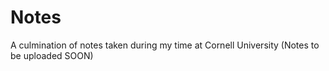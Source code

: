 # Notes
A culmination of notes taken during my time at Cornell University (Notes to be uploaded SOON)
